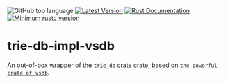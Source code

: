 ![GitHub top language](https://img.shields.io/github/languages/top/rust-util-collections/VSDB)
[![Latest Version](https://img.shields.io/crates/v/trie-db-impl-vsdb.svg)](https://crates.io/crates/trie-db-impl-vsdb)
[![Rust Documentation](https://img.shields.io/badge/api-rustdoc-blue.svg)](https://docs.rs/trie-db-impl-vsdb)
[![Minimum rustc version](https://img.shields.io/badge/rustc-1.65+-lightgray.svg)](https://github.com/rust-random/rand#rust-version-requirements)

# trie-db-impl-vsdb

An out-of-box wrapper of [the `trie_db` crate](https://crates.io/crates/trie-db) crate, based on [`the powerful crate of vsdb`](https://crates.io/crates/vsdb).
